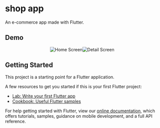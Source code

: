 # shop app

An e-commerce app made with Flutter.

## Demo
<div style="display: flex; align-items: center; justify-content: center">
    <img src="https://github.com/RicardoMorato/eCommerceApp/demo/homeScreen.png" alt="Home Screen" />
    <br>
    <img src="https://github.com/RicardoMorato/eCommerceApp/demo/detailScreen.png" alt="Detail Screen" />
</div>

## Getting Started

This project is a starting point for a Flutter application.

A few resources to get you started if this is your first Flutter project:

- [Lab: Write your first Flutter app](https://flutter.dev/docs/get-started/codelab)
- [Cookbook: Useful Flutter samples](https://flutter.dev/docs/cookbook)

For help getting started with Flutter, view our
[online documentation](https://flutter.dev/docs), which offers tutorials,
samples, guidance on mobile development, and a full API reference.
